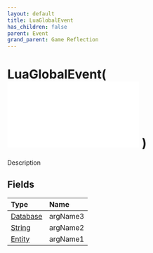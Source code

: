 ```yaml
---
layout: default
title: LuaGlobalEvent
has_children: false
parent: Event
grand_parent: Game Reflection
---
```

# LuaGlobalEvent( ![ EntityEventBase ](/game-reflection/events/entity_event_base.md) )
Description 

## Fields
| Type | Name |
|:-------------|:--------------|
| [Database](/game-reflection/components/database.md) | argName3 |
| [String](/game-reflection/components/string.md) | argName2 |
| [Entity](/game-reflection/classes/entity.md) | argName1 |
